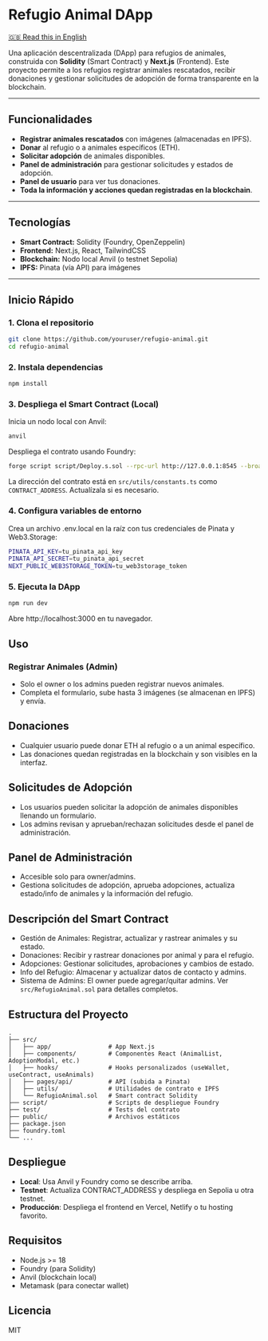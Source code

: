 # Refugio Animal DApp

[🇬🇧 Read this in English](./README.md)

Una aplicación descentralizada (DApp) para refugios de animales, construida con **Solidity** (Smart Contract) y **Next.js** (Frontend). Este proyecto permite a los refugios registrar animales rescatados, recibir donaciones y gestionar solicitudes de adopción de forma transparente en la blockchain.

---

## Funcionalidades

- **Registrar animales rescatados** con imágenes (almacenadas en IPFS).
- **Donar** al refugio o a animales específicos (ETH).
- **Solicitar adopción** de animales disponibles.
- **Panel de administración** para gestionar solicitudes y estados de adopción.
- **Panel de usuario** para ver tus donaciones.
- **Toda la información y acciones quedan registradas en la blockchain**.

---

## Tecnologías

- **Smart Contract:** Solidity (Foundry, OpenZeppelin)
- **Frontend:** Next.js, React, TailwindCSS
- **Blockchain:** Nodo local Anvil (o testnet Sepolia)
- **IPFS:** Pinata (vía API) para imágenes

---

## Inicio Rápido

### 1. Clona el repositorio

```bash
git clone https://github.com/youruser/refugio-animal.git
cd refugio-animal
```

### 2. Instala dependencias
```bash
npm install
```

### 3. Despliega el Smart Contract (Local)
Inicia un nodo local con Anvil:
```bash
anvil
```
Despliega el contrato usando Foundry:
```bash
forge script script/Deploy.s.sol --rpc-url http://127.0.0.1:8545 --broadcast --private-key <TU_PRIVATE_KEY>
```

La dirección del contrato está en `src/utils/constants.ts` como `CONTRACT_ADDRESS`. Actualízala si es necesario.

### 4. Configura variables de entorno
Crea un archivo .env.local en la raíz con tus credenciales de Pinata y Web3.Storage:
```bash
PINATA_API_KEY=tu_pinata_api_key
PINATA_API_SECRET=tu_pinata_api_secret
NEXT_PUBLIC_WEB3STORAGE_TOKEN=tu_web3storage_token
```

### 5. Ejecuta la DApp
```bash
npm run dev
```
Abre http://localhost:3000 en tu navegador.

## Uso

### Registrar Animales (Admin)
- Solo el owner o los admins pueden registrar nuevos animales.
- Completa el formulario, sube hasta 3 imágenes (se almacenan en IPFS) y envía.


## Donaciones
- Cualquier usuario puede donar ETH al refugio o a un animal específico.
- Las donaciones quedan registradas en la blockchain y son visibles en la interfaz.

## Solicitudes de Adopción
- Los usuarios pueden solicitar la adopción de animales disponibles llenando un formulario.
- Los admins revisan y aprueban/rechazan solicitudes desde el panel de administración.

## Panel de Administración
- Accesible solo para owner/admins.
- Gestiona solicitudes de adopción, aprueba adopciones, actualiza estado/info de animales y la información del refugio.

## Descripción del Smart Contract
- Gestión de Animales: Registrar, actualizar y rastrear animales y su estado.
- Donaciones: Recibir y rastrear donaciones por animal y para el refugio.
- Adopciones: Gestionar solicitudes, aprobaciones y cambios de estado.
- Info del Refugio: Almacenar y actualizar datos de contacto y admins.
- Sistema de Admins: El owner puede agregar/quitar admins.
Ver `src/RefugioAnimal.sol` para detalles completos.


## Estructura del Proyecto
```
.
├── src/
│   ├── app/                # App Next.js
│   ├── components/         # Componentes React (AnimalList, AdoptionModal, etc.)
│   ├── hooks/              # Hooks personalizados (useWallet, useContract, useAnimals)
│   ├── pages/api/          # API (subida a Pinata)
│   ├── utils/              # Utilidades de contrato e IPFS
│   └── RefugioAnimal.sol   # Smart contract Solidity
├── script/                 # Scripts de despliegue Foundry
├── test/                   # Tests del contrato
├── public/                 # Archivos estáticos
├── package.json
├── foundry.toml
└── ...
```

## Despliegue

- **Local**: Usa Anvil y Foundry como se describe arriba.
- **Testnet**: Actualiza CONTRACT_ADDRESS y despliega en Sepolia u otra testnet.
- **Producción**: Despliega el frontend en Vercel, Netlify o tu hosting favorito.

## Requisitos

- Node.js >= 18
- Foundry (para Solidity)
- Anvil (blockchain local)
- Metamask (para conectar wallet)


## Licencia
MIT